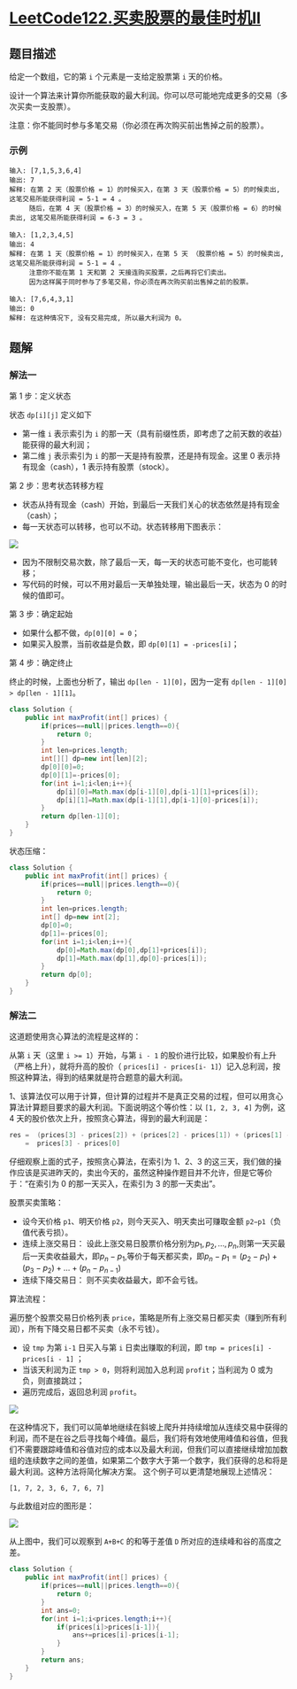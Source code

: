 # [LeetCode122.买卖股票的最佳时机II](https://leetcode-cn.com/problems/best-time-to-buy-and-sell-stock-ii/)
## 题目描述
给定一个数组，它的第 `i` 个元素是一支给定股票第 `i` 天的价格。

设计一个算法来计算你所能获取的最大利润。你可以尽可能地完成更多的交易（多次买卖一支股票）。

注意：你不能同时参与多笔交易（你必须在再次购买前出售掉之前的股票）。

### 示例
```
输入: [7,1,5,3,6,4]
输出: 7
解释: 在第 2 天（股票价格 = 1）的时候买入，在第 3 天（股票价格 = 5）的时候卖出, 这笔交易所能获得利润 = 5-1 = 4 。
     随后，在第 4 天（股票价格 = 3）的时候买入，在第 5 天（股票价格 = 6）的时候卖出, 这笔交易所能获得利润 = 6-3 = 3 。
```
```
输入: [1,2,3,4,5]
输出: 4
解释: 在第 1 天（股票价格 = 1）的时候买入，在第 5 天 （股票价格 = 5）的时候卖出, 这笔交易所能获得利润 = 5-1 = 4 。
     注意你不能在第 1 天和第 2 天接连购买股票，之后再将它们卖出。
     因为这样属于同时参与了多笔交易，你必须在再次购买前出售掉之前的股票。
```
```
输入: [7,6,4,3,1]
输出: 0
解释: 在这种情况下, 没有交易完成, 所以最大利润为 0。
```
## 题解
### 解法一
第 1 步：定义状态

状态 `dp[i][j]` 定义如下

- 第一维 `i` 表示索引为 `i` 的那一天（具有前缀性质，即考虑了之前天数的收益）能获得的最大利润；
- 第二维 `j` 表示索引为 `i` 的那一天是持有股票，还是持有现金。这里 0 表示持有现金（cash），1 表示持有股票（stock）。

第 2 步：思考状态转移方程

- 状态从持有现金（cash）开始，到最后一天我们关心的状态依然是持有现金（cash）；
- 每一天状态可以转移，也可以不动。状态转移用下图表示：

![](https://picgp.oss-cn-beijing.aliyuncs.com/img/20200903220438.png)

- 因为不限制交易次数，除了最后一天，每一天的状态可能不变化，也可能转移；
- 写代码的时候，可以不用对最后一天单独处理，输出最后一天，状态为 0 的时候的值即可。

第 3 步：确定起始

- 如果什么都不做，`dp[0][0] = 0`；
- 如果买入股票，当前收益是负数，即 `dp[0][1] = -prices[i]`；

第 4 步：确定终止

终止的时候，上面也分析了，输出 `dp[len - 1][0]`，因为一定有 `dp[len - 1][0] > dp[len - 1][1]`。


```java
class Solution {
    public int maxProfit(int[] prices) {
        if(prices==null||prices.length==0){
            return 0;
        }
        int len=prices.length;
        int[][] dp=new int[len][2];
        dp[0][0]=0;
        dp[0][1]=-prices[0];
        for(int i=1;i<len;i++){
            dp[i][0]=Math.max(dp[i-1][0],dp[i-1][1]+prices[i]);
            dp[i][1]=Math.max(dp[i-1][1],dp[i-1][0]-prices[i]);
        }
        return dp[len-1][0];
    }
}
```
状态压缩：
```java
class Solution {
    public int maxProfit(int[] prices) {
        if(prices==null||prices.length==0){
            return 0;
        }
        int len=prices.length;
        int[] dp=new int[2];
        dp[0]=0;
        dp[1]=-prices[0];
        for(int i=1;i<len;i++){
            dp[0]=Math.max(dp[0],dp[1]+prices[i]);
            dp[1]=Math.max(dp[1],dp[0]-prices[i]);
        }
        return dp[0];
    }
}
```
### 解法二
这道题使用贪心算法的流程是这样的：

从第 `i` 天（这里 `i >= 1`）开始，与第 `i - 1` 的股价进行比较，如果股价有上升（严格上升），就将升高的股价（ `prices[i] - prices[i- 1]`）记入总利润，按照这种算法，得到的结果就是符合题意的最大利润。

1、该算法仅可以用于计算，但计算的过程并不是真正交易的过程，但可以用贪心算法计算题目要求的最大利润。下面说明这个等价性：以 `[1, 2, 3, 4]` 为例，这 4 天的股价依次上升，按照贪心算法，得到的最大利润是：

```java
res =  (prices[3] - prices[2]) + (prices[2] - prices[1]) + (prices[1] - prices[0])
    =  prices[3] - prices[0]
```

仔细观察上面的式子，按照贪心算法，在索引为 1、2、3 的这三天，我们做的操作应该是买进昨天的，卖出今天的，虽然这种操作题目并不允许，但是它等价于：“在索引为 0 的那一天买入，在索引为 3 的那一天卖出”。

股票买卖策略：

- 设今天价格 `p1`、明天价格 `p2`，则今天买入、明天卖出可赚取金额 `p2−p1`（负值代表亏损）。
- 连续上涨交易日： 设此上涨交易日股票价格分别为$p_{1}, p_{2}, \ldots, p_{n}$,则第一天买最后一天卖收益最大，即$p_{n}-p_{1}$,等价于每天都买卖，即$p_{n}-p_{1}=\left(p_{2}-p_{1}\right)+\left(p_{3}-p_{2}\right)+\ldots+\left(p_{n}-p_{n-1}\right)$
- 连续下降交易日： 则不买卖收益最大，即不会亏钱。

算法流程：

遍历整个股票交易日价格列表 `price`，策略是所有上涨交易日都买卖（赚到所有利润），所有下降交易日都不买卖（永不亏钱）。

- 设 `tmp` 为第 `i-1` 日买入与第 `i` 日卖出赚取的利润，即 `tmp = prices[i] - prices[i - 1]` ；
- 当该天利润为正 `tmp > 0`，则将利润加入总利润 `profit`；当利润为 0 或为负，则直接跳过；
- 遍历完成后，返回总利润 `profit`。


![](https://picgp.oss-cn-beijing.aliyuncs.com/img/20200903205409.png)

在这种情况下，我们可以简单地继续在斜坡上爬升并持续增加从连续交易中获得的利润，而不是在谷之后寻找每个峰值。最后，我们将有效地使用峰值和谷值，但我们不需要跟踪峰值和谷值对应的成本以及最大利润，但我们可以直接继续增加加数组的连续数字之间的差值，如果第二个数字大于第一个数字，我们获得的总和将是最大利润。这种方法将简化解决方案。
这个例子可以更清楚地展现上述情况：

`[1, 7, 2, 3, 6, 7, 6, 7]`

与此数组对应的图形是：

![](https://picgp.oss-cn-beijing.aliyuncs.com/img/20200903205706.png)

从上图中，我们可以观察到 `A+B+C` 的和等于差值 `D` 所对应的连续峰和谷的高度之差。

```java
class Solution {
    public int maxProfit(int[] prices) {
        if(prices==null||prices.length==0){
            return 0;
        }
        int ans=0;
        for(int i=1;i<prices.length;i++){
            if(prices[i]>prices[i-1]){
                ans+=prices[i]-prices[i-1];
            }
        }
        return ans;
    }
}
```



